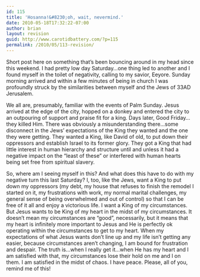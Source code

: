 ```yaml
---
id: 115
title: 'Hosanna!&#8230;oh, wait, nevermind.'
date: 2010-05-18T17:32:22-07:00
author: brian
layout: revision
guid: http://www.carotidbattery.com/?p=115
permalink: /2010/05/113-revision/
---
```

Short post here on something that&#8217;s been bouncing around in my head since this weekend. I had pretty low day Saturday&#8230;one thing led to another and I found myself in the toilet of negativity, calling to my savior, Eeyore. Sunday morning arrived and within a few minutes of being in church I was profoundly struck by the similarities between myself and the Jews of 33AD Jerusalem. 

We all are, presumably, familiar with the events of Palm Sunday. Jesus arrived at the edge of the city, hopped on a donkey and entered the city to an outpouring of support and praise fit for a king. Days later, Good Friday&#8230;they killed Him. There was obviously a misunderstanding there&#8230;some disconnect in the Jews&#8217; expectations of the King they wanted and the one they were getting. They wanted a King, like David of old, to put down their oppressors and establish Israel to its former glory. They got a King that had little interest in human hierarchy and structure until and unless it had a negative impact on the &#8220;least of these&#8221; or interfered with human hearts being set free from spiritual slavery.

So, where am I seeing myself in this? And what does this have to do with my negative turn this last Saturday? I, too, like the Jews, want a King to put down my oppressors (my debt, my house that refuses to finish the remodel I started on it, my frustrations with work, my normal marital challenges, my general sense of being overwhelmed and out of control) so that I can be free of it all and enjoy a victorious life. I want a King of my circumstances. But Jesus wants to be King of my heart in the midst of my circumstances. It doesn&#8217;t mean my circumstances are &#8220;good&#8221;, necessarily, but it means that my heart is infinitely more important to Jesus and He is perfectly ok operating within the circumstances to get to my heart. When my expectations of what Jesus wants don&#8217;t line up and my life isn&#8217;t getting any easier, because circumstances aren&#8217;t changing, I am bound for frustration and despair. The truth is&#8230;when I really get it&#8230;when He has my heart and I am satisfied with that, my circumstances lose their hold on me and I on them. I am satisfied in the midst of chaos. I have peace. Please, all of you, remind me of this!